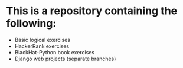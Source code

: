 # This is a repository containing the following:

- Basic logical exercises
- HackerRank exercises
- BlackHat-Python book exercises
- Django web projects (separate branches)
